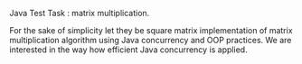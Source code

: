 Java Test Task : matrix multiplication.

For the sake of simplicity let they be square matrix implementation of 
matrix multiplication algorithm using Java concurrency and OOP practices.
We are interested in the way how efficient Java concurrency is applied.